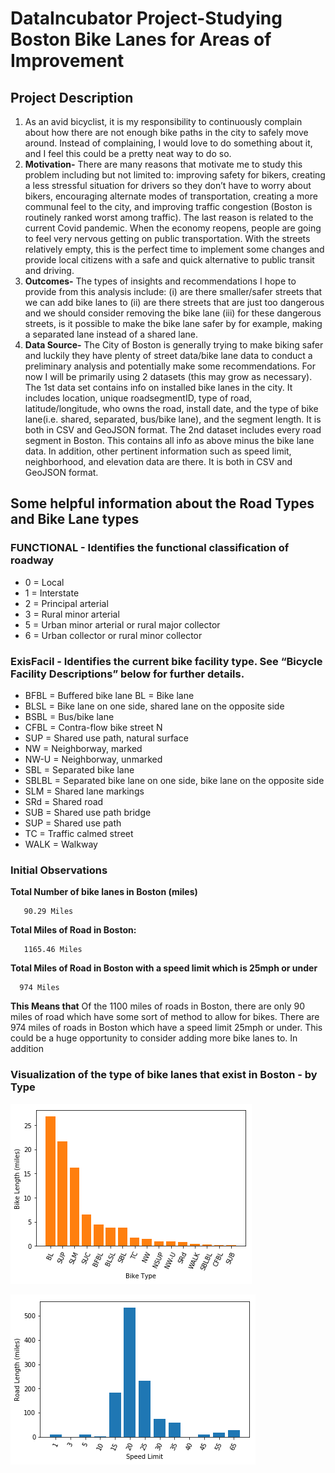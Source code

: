 # DataIncubator Project-Studying Boston Bike Lanes for Areas of Improvement

## Project Description
1. As an avid bicyclist, it is my responsibility to continuously complain about how there are not enough bike paths in the city to safely move around.  Instead of complaining, I would love to do something about it, and I feel this could be a pretty neat way to do so.  
1. **Motivation-** There are many reasons that motivate me to study this problem including but not limited to: improving safety for bikers, creating a less stressful situation for drivers so they don’t have to worry about bikers, encouraging alternate modes of transportation, creating a more communal feel to the city, and improving traffic congestion (Boston is routinely ranked worst among traffic).  The last reason is related to the current Covid pandemic.  When the economy reopens, people are going to feel very nervous getting on public transportation.  With the streets relatively empty, this is the perfect time to implement some changes and provide local citizens with a safe and quick alternative to public transit and driving.  
1. **Outcomes-** The types of insights and recommendations I hope to provide from this analysis include: (i) are there smaller/safer streets that we can add bike lanes to (ii) are there streets that are just too dangerous and we should consider removing the bike lane (iii) for these dangerous streets, is it possible to make the bike lane safer by for example, making a separated lane instead of a shared lane.
1. **Data Source-** The City of Boston is generally trying to make biking safer and luckily they have plenty of street data/bike lane data to conduct a preliminary analysis and potentially make some recommendations. For now I will be primarily using 2 datasets (this may grow as necessary).  The 1st data set contains info on installed bike lanes in the city. It includes location, unique roadsegmentID, type of road, latitude/longitude, who owns the road, install date, and the type of bike lane(i.e. shared, separated, bus/bike lane), and the segment length. It is both in CSV and GeoJSON format. The 2nd dataset includes every road segment in Boston.  This contains all info as above minus the bike lane data.  In addition, other pertinent information such as speed limit, neighborhood, and elevation data are there.  It is both in CSV and GeoJSON format. 

## Some helpful information about the Road Types and Bike Lane types

### FUNCTIONAL - Identifies the functional classification of roadway
  * 0 = Local
  * 1 = Interstate
  * 2 = Principal arterial
  * 3 = Rural minor arterial
  * 5 = Urban minor arterial or rural major collector
  * 6 = Urban collector or rural minor collector


### ExisFacil - Identifies the current bike facility type. See “Bicycle Facility Descriptions” below for further details.

* BFBL = Buffered bike lane BL = Bike lane
* BLSL = Bike lane on one side, shared lane on the opposite side
* BSBL = Bus/bike lane
* CFBL = Contra-flow bike street N
* SUP = Shared use path, natural surface
* NW = Neighborway, marked 
* NW-U = Neighborway, unmarked
* SBL = Separated bike lane 
* SBLBL = Separated bike lane on one side, bike lane on the opposite side
* SLM = Shared lane markings 
* SRd = Shared road
* SUB = Shared use path bridge 
* SUP = Shared use path
* TC = Traffic calmed street 
* WALK = Walkway


### Initial Observations

<b>Total Number of bike lanes in Boston (miles) </b>

       90.29 Miles
       
<b>Total Miles of Road in Boston:</b>

       1165.46 Miles
 
<b> Total Miles of Road in Boston with a speed limit which is 25mph or under </b>

      974 Miles

**This Means that** Of the 1100 miles of roads in Boston, there are only 90 miles of road which have some sort of method to allow for bikes. There are 974 miles of roads in Boston which have a speed limit 25mph or under.  This could be a huge opportunity to consider adding more bike lanes to.  In addition
   

<h3>Visualization of the type of bike lanes that exist in Boston - by Type</h3>

![](BikeLength_by_Type.png)


![](RoadLength_by_speed.png)
